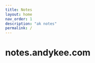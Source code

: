 ```yaml
---
title: Notes
layout: home
nav_order: 1
description: "ak notes"
permalink: /
---
```


# notes.andykee.com
